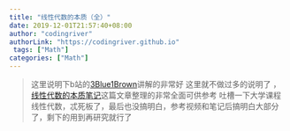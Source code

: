 ```yaml
---
title: "线性代数的本质（全）"
date: 2019-12-01T21:57:40+08:00
author: "codingriver"
authorLink: "https://codingriver.github.io"
 tags: ["Math"]
categories: ["Math"]
---
```


<!--more-->

>这里说明下b站的[3Blue1Brown](https://space.bilibili.com/88461692/#/channel/detail?cid=9450)讲解的非常好 
>这里就不做过多的说明了 ，
>  [线性代数的本质笔记](http://yam.gift/2018/05/16/2018-05-13-Essence-of-LinearAlgebra/)这篇文章整理的非常全面可供参考
>  吐槽一下大学课程线性代数，忒死板了，最后也没搞明白，参考视频和笔记后搞明白大部分了，剩下的用到再研究就行了

